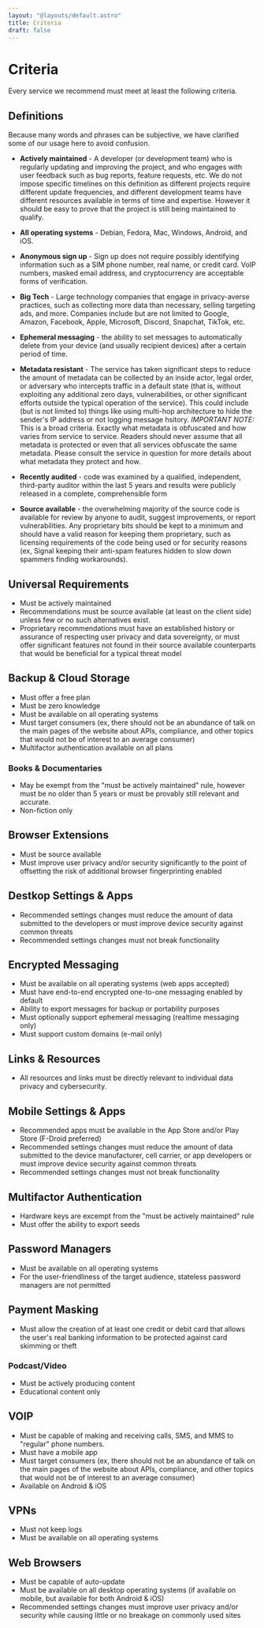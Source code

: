 ```yaml
---
layout: "@layouts/default.astro"
title: Criteria
draft: false
---
```


# Criteria

Every service we recommend must meet at least the following criteria.

## Definitions

Because many words and phrases can be subjective, we have clarified some of our usage here to avoid confusion.

* **Actively maintained** - A developer (or development team) who is regularly updating and improving the project, and who engages with user feedback such as bug reports, feature requests, etc. We do not impose specific timelines on this definition as different projects require different update frequencies, and different development teams have different resources available in terms of time and expertise. However it should be easy to prove that the project is still being maintained to qualify.

* **All operating systems** - Debian, Fedora, Mac, Windows, Android, and iOS.

* **Anonymous sign up** - Sign up does not require possibly identifying information such as a SIM phone number, real name, or credit card. VoIP numbers, masked email address, and cryptocurrency are acceptable forms of verification.

* **Big Tech** - Large technology companies that engage in privacy-averse practices, such as collecting more data than necessary, selling targeting ads, and more. Companies include but are not limited to Google, Amazon, Facebook, Apple, Microsoft, Discord, Snapchat, TikTok, etc.

* **Ephemeral messaging** - the ability to set messages to automatically delete from your device (and usually recipient devices) after a certain period of time.

* **Metadata resistant** - The service has taken significant steps to reduce the amount of metadata can be collected by an inside actor, legal order, or adversary who intercepts traffic in a default state (that is, without exploiting any additional zero days, vulnerabilities, or other significant efforts outside the typical operation of the service). This could include (but is not limited to) things like using multi-hop architecture to hide the sender's IP address or not logging message hsitory. _IMPORTANT NOTE:_ This is a broad criteria. Exactly what metadata is obfuscated and how varies from service to service. Readers should never assume that all metadata is protected or even that all services obfuscate the same metadata. Please consult the service in question for more details about what metadata they protect and how.

* **Recently audited** - code was examined by a qualified, independent, third-party auditor within the last 5 years and results were publicly released in a complete, comprehensible form

* **Source available** - the overwhelming majority of the source code is available for review by anyone to audit, suggest improvements, or report vulnerabilities. Any proprietary bits should be kept to a minimum and should have a valid reason for keeping them proprietary, such as licensing requirements of the code being used or for security reasons (ex, Signal keeping their anti-spam features hidden to slow down spammers finding workarounds).

## Universal Requirements

* Must be actively maintained
* Recommendations must be source available (at least on the client side) unless few or no such alternatives exist.
* Proprietary recommendations must have an established history or assurance of respecting user privacy and data sovereignty, or must offer significant features not found in their source available counterparts that would be beneficial for a typical threat model

## Backup & Cloud Storage

* Must offer a free plan
* Must be zero knowledge
* Must be available on all operating systems
* Must target consumers (ex, there should not be an abundance of talk on the main pages of the website about APIs, compliance, and other topics that would not be of interest to an average consumer)
* Multifactor authentication available on all plans

### Books & Documentaries
* May be exempt from the "must be actively maintained" rule, however must be no older than 5 years or must be provably still relevant and accurate.
* Non-fiction only

## Browser Extensions
* Must be source available
* Must improve user privacy and/or security significantly to the point of offsetting the risk of additional browser fingerprinting enabled

## Destkop Settings & Apps
* Recommended settings changes must reduce the amount of data submitted to the developers or must improve device security against common threats
* Recommended settings changes must not break functionality

## Encrypted Messaging
* Must be available on all operating systems (web apps accepted)
* Must have end-to-end encrypted one-to-one messaging enabled by default
* Ability to export messages for backup or portability purposes
* Must optionally support ephemeral messaging (realtime messaging only)
* Must support custom domains (e-mail only)

## Links & Resources
* All resources and links must be directly relevant to individual data privacy and cybersecurity.

## Mobile Settings & Apps
* Recommended apps must be available in the App Store and/or Play Store (F-Droid preferred)
* Recommended settings changes must reduce the amount of data submitted to the device manufacturer, cell carrier, or app developers or must improve device security against common threats
* Recommended settings changes must not break functionality

## Multifactor Authentication
* Hardware keys are excempt from the "must be actively maintained" rule
* Must offer the ability to export seeds

## Password Managers
* Must be available on all operating systems
* For the user-friendliness of the target audience, stateless password managers are not permitted

## Payment Masking
* Must allow the creation of at least one credit or debit card that allows the user's real banking information to be protected against card skimming or theft

### Podcast/Video
* Must be actively producing content
* Educational content only

## VOIP
* Must be capable of making and receiving calls, SMS, and MMS to "regular" phone numbers.
* Must have a mobile app
* Must target consumers (ex, there should not be an abundance of talk on the main pages of the website about APIs, compliance, and other topics that would not be of interest to an average consumer)
* Available on Android & iOS

## VPNs
* Must not keep logs
* Must be available on all operating systems

## Web Browsers
* Must be capable of auto-update
* Must be available on all desktop operating systems (if available on mobile, but available for both Android & iOS)
* Recommended settings changes must improve user privacy and/or security while causing little or no breakage on commonly used sites